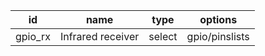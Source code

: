 id            |name               |type          |options       
--------------|-------------------|--------------|--------------
gpio_rx       |Infrared receiver  |select        |gpio/pinslists